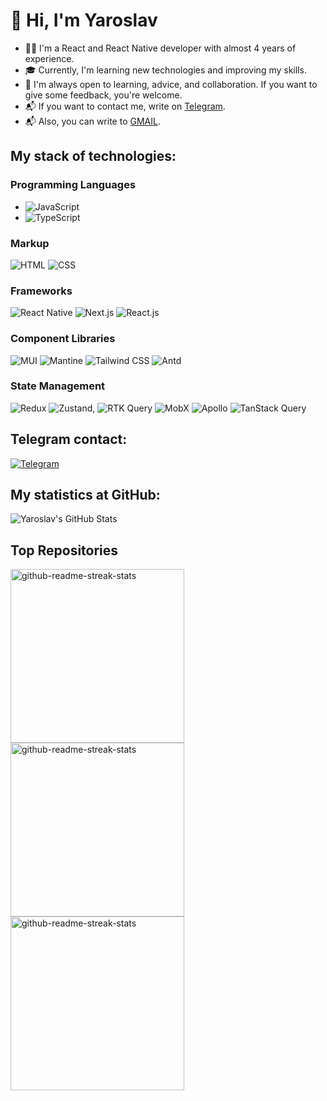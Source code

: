 # 👋 Hi, I'm Yaroslav

- 🧑‍💻 I'm a React and React Native developer with almost 4 years of experience.
- 🎓 Currently, I'm learning new technologies and improving my skills.
- 🌱 I'm always open to learning, advice, and collaboration. If you want to give some feedback, you're welcome.
- 📬 If you want to contact me, write on [Telegram](https://t.me/CodeAcee).
- 📬 Also, you can write to [GMAIL](mailto:yaroslav6066@gmail.com).

## My stack of technologies:

### Programming Languages
- ![JavaScript](https://img.shields.io/badge/JavaScript-F7DF1E?style=for-the-badge&logo=javascript&logoColor=black)
- ![TypeScript](https://img.shields.io/badge/TypeScript-3178C6?style=for-the-badge&logo=typescript&logoColor=white)

### Markup
![HTML](https://img.shields.io/badge/HTML-E34F26?style=for-the-badge&logo=html5&logoColor=white)
![CSS](https://img.shields.io/badge/CSS-1572B6?style=for-the-badge&logo=css3&logoColor=white)

### Frameworks
![React Native](https://img.shields.io/badge/React%20Native-61DAFB?style=for-the-badge&logo=react&logoColor=white)
![Next.js](https://img.shields.io/badge/Next.js-000000?style=for-the-badge&logo=nextdotjs&logoColor=white)
![React.js](https://img.shields.io/badge/React-61DAFB?style=for-the-badge&logo=react&logoColor=white)

### Component Libraries
![MUI](https://img.shields.io/badge/MUI-007FFF?style=for-the-badge&logo=mui&logoColor=white)
![Mantine](https://img.shields.io/badge/Mantine-339AF0?style=for-the-badge&logo=mantine&logoColor=white)
![Tailwind CSS](https://img.shields.io/badge/Tailwind_CSS-06B6D4?style=for-the-badge&logo=tailwind-css&logoColor=white)
![Antd](https://img.shields.io/badge/Ant_Design-0170FE?style=for-the-badge&logo=ant-design&logoColor=white)

### State Management
![Redux](https://img.shields.io/badge/Redux-764ABC?style=for-the-badge&logo=redux&logoColor=white)
![Zustand](https://img.shields.io/badge/Zustand-000000?style=for-the-badge&logo=zustand&logoColor=white), ![RTK Query](https://img.shields.io/badge/RTK_Query-764ABC?style=for-the-badge&logo=redux&logoColor=white)
![MobX](https://img.shields.io/badge/MobX-FF9955?style=for-the-badge&logo=mobx&logoColor=white)
![Apollo](https://img.shields.io/badge/Apollo_GraphQL-311C87?style=for-the-badge&logo=apollo-graphql&logoColor=white)
![TanStack Query](https://img.shields.io/badge/TanStack_Query-FF3E00?style=for-the-badge&logo=react-query&logoColor=white)

## Telegram contact:
[![Telegram](https://img.shields.io/badge/Telegram-2CA5E0?style=for-the-badge&logo=telegram&logoColor=white)](https://t.me/CodeAcee)

## My statistics at GitHub:

![Yaroslav's GitHub Stats](https://github-readme-stats.vercel.app/api?username=HelloWoooooorld&show_icons=true&theme=dark&count_private=true&hide=contribs,prs)

## Top Repositories
  <p align="left">
     <a href="https://github.com/HelloWoooooorld/project_gallery"><img width="278" src="https://denvercoder1-github-readme-stats.vercel.app/api/pin/?username=thinkright20&repo=Profile-Badges&theme=react&bg_color=1F222E&title_color=F8D866&hide_border=true&icon_color=F8D866&show_icons=false" alt="github-readme-streak-stats"></a>
    <a href=https://github.com/HelloWoooooorld/Coffee-App><img width="278" src="https://denvercoder1-github-readme-stats.vercel.app/api/pin/?username=Thinkright20&repo=IP-Finder&theme=react&bg_color=1F222E&title_color=F8D866&hide_border=true&icon_color=F8D866&show_icons=false" alt="github-readme-streak-stats"></a>
   <a href=https://github.com/HelloWoooooorld/MERN-blog"><img width="278" src="https://denvercoder1-github-readme-stats.vercel.app/api/pin/?username=ChatCool-Inc&repo=chatcool&theme=react&bg_color=1F222E&title_color=F8D866&hide_border=true&icon_color=F8D866&show_icons=false" alt="github-readme-streak-stats"></a>
  </p>
